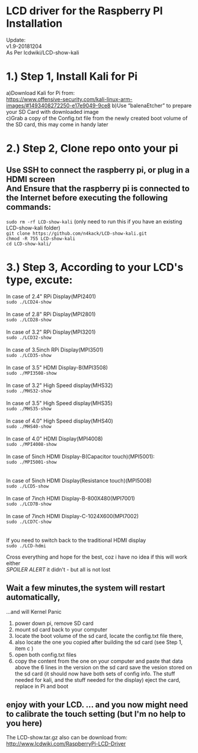 LCD driver for the Raspberry PI Installation<br>
====================================================
Update: <br>
v1.9-20181204<br>
As Per lcdwiki/LCD-show-kali<br>
  
1.) Step 1, Install Kali for Pi <br>
====================================================
  a)Download Kali for Pi from: <br>
  https://www.offensive-security.com/kali-linux-arm-images/#1493408272250-e17e9049-9ce8
  b)Use “balenaEtcher” to prepare your SD Card with downloaded image<br>
  c)Grab a copy of the Config.txt file from the newly created boot volume of the SD card, this may come in handy later
     
2.) Step 2, Clone repo onto your pi<br>
====================================================
Use SSH to connect the raspberry pi, or plug in a HDMI screen <br>
And Ensure that the raspberry pi is connected to the Internet before executing the following commands:
-----------------------------------------------------------------------------------------------------

```sudo rm -rf LCD-show-kali``` (only need to run this if you have an existing LCD-show-kali folder)<br>
```git clone https://github.com/n4kack/LCD-show-kali.git```<br>
```chmod -R 755 LCD-show-kali```<br>
```cd LCD-show-kali/```<br>
  
3.) Step 3, According to your LCD's type, excute:
====================================================
In case of 2.4" RPi Display(MPI2401)<br>
  ```sudo ./LCD24-show```<br><br>
In case of 2.8" RPi Display(MPI2801)<br>
  ```sudo ./LCD28-show```<br><br>
In case of 3.2" RPi Display(MPI3201)<br>
  ```sudo ./LCD32-show```<br><br>
In case of 3.5inch RPi Display(MPI3501)<br>
  ```sudo ./LCD35-show```<br><br>
In case of 3.5" HDMI Display-B(MPI3508)<br>
  ```sudo ./MPI3508-show```<br><br>
 In case of 3.2" High Speed display(MHS32)<br>
  ```sudo ./MHS32-show```<br><br>
In case of 3.5" High Speed display(MHS35)<br>
  ```sudo ./MHS35-show```<br><br>
In case of 4.0" High Speed display(MHS40)<br>
  ```sudo ./MHS40-show```<br><br>
In case of 4.0" HDMI Display(MPI4008)<br>
  ```sudo ./MPI4008-show```<br><br>
In case of 5inch HDMI Display-B(Capacitor touch)(MPI5001):<br>
  ```sudo ./MPI5001-show```<br><br>  
In case of 5inch HDMI Display(Resistance touch)(MPI5008)<br>
  ```sudo ./LCD5-show```<br><br>
In case of 7inch HDMI Display-B-800X480(MPI7001)<br>
  ```sudo ./LCD7B-show```<br><br>
In case of 7inch HDMI Display-C-1024X600(MPI7002)<br>
  ```sudo ./LCD7C-show```<br><br><br>
If you need to switch back to the traditional HDMI display<br>
  ```sudo ./LCD-hdmi```<br>
  
Cross everything and hope for the best, coz i have no idea if this will work either <br>
*SPOILER ALERT* it didn't - but all is not lost

Wait a few minutes,the system will restart automatically, 
-------------------------------------------------------------------------------
...and will Kernel Panic
1. power down pi, remove SD card
2. mount sd card back to your computer
3. locate the boot volume of the sd card, locate the config.txt file there, 
4. also locate the one you copied after building the sd card (see Step 1, item c )
5. open both config.txt files 
6. copy the content from the one on your computer and paste that data above the 6 lines in the version on the sd card
save the vesion stored on the sd card 
(it should now have both sets of config info. The stuff needed for kali, and the stuff needed for the display)
eject the card, replace in Pi and boot

enjoy with your LCD.  ... and you now might need to calibrate the touch setting (but I'm no help to you here)
-------------------------------------------------------------------------------
The LCD-show.tar.gz also can be download from:
http://www.lcdwiki.com/RaspberryPi-LCD-Driver
<br><br>

